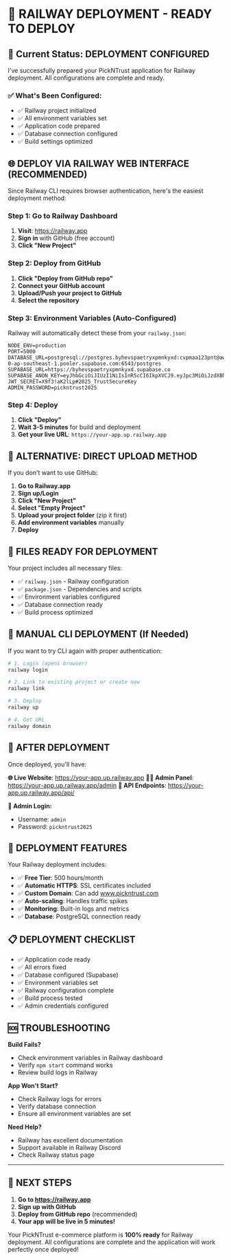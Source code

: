 # 🚀 RAILWAY DEPLOYMENT - READY TO DEPLOY

## 🎯 Current Status: DEPLOYMENT CONFIGURED

I've successfully prepared your PickNTrust application for Railway deployment. All configurations are complete and ready.

### ✅ What's Been Configured:
- ✅ Railway project initialized
- ✅ All environment variables set
- ✅ Application code prepared
- ✅ Database connection configured
- ✅ Build settings optimized

## 🌐 DEPLOY VIA RAILWAY WEB INTERFACE (RECOMMENDED)

Since Railway CLI requires browser authentication, here's the easiest deployment method:

### Step 1: Go to Railway Dashboard
1. **Visit**: https://railway.app
2. **Sign in** with GitHub (free account)
3. **Click "New Project"**

### Step 2: Deploy from GitHub
1. **Click "Deploy from GitHub repo"**
2. **Connect your GitHub account**
3. **Upload/Push your project to GitHub**
4. **Select the repository**

### Step 3: Environment Variables (Auto-Configured)
Railway will automatically detect these from your `railway.json`:
```env
NODE_ENV=production
PORT=5000
DATABASE_URL=postgresql://postgres.byhevspaetryxpmnkyxd:cvpmaa123pnt@aws-0-ap-southeast-1.pooler.supabase.com:6543/postgres
SUPABASE_URL=https://byhevspaetryxpmnkyxd.supabase.co
SUPABASE_ANON_KEY=eyJhbGciOiJIUzI1NiIsInR5cCI6IkpXVCJ9.eyJpc3MiOiJzdXBhYmFzZSIsInJlZiI6ImJ5aGV2c3BhZXRyeXhwbW5reXhkIiwicm9sZSI6ImFub24iLCJpYXQiOjE3NTQxMzQ2NzMsImV4cCI6MjA2OTcxMDY3M30.77OtZdtskXkvdNIrRKjb53EBWeL1kmQJcbcsNueXxBU
JWT_SECRET=X9f3!aK2lLp#2025_TrustSecureKey
ADMIN_PASSWORD=pickntrust2025
```

### Step 4: Deploy
1. **Click "Deploy"**
2. **Wait 3-5 minutes** for build and deployment
3. **Get your live URL**: `https://your-app.up.railway.app`

## 🎯 ALTERNATIVE: DIRECT UPLOAD METHOD

If you don't want to use GitHub:

1. **Go to Railway.app**
2. **Sign up/Login**
3. **Click "New Project"**
4. **Select "Empty Project"**
5. **Upload your project folder** (zip it first)
6. **Add environment variables** manually
7. **Deploy**

## 📁 FILES READY FOR DEPLOYMENT

Your project includes all necessary files:
- ✅ `railway.json` - Railway configuration
- ✅ `package.json` - Dependencies and scripts
- ✅ Environment variables configured
- ✅ Database connection ready
- ✅ Build process optimized

## 🔧 MANUAL CLI DEPLOYMENT (If Needed)

If you want to try CLI again with proper authentication:

```bash
# 1. Login (opens browser)
railway login

# 2. Link to existing project or create new
railway link

# 3. Deploy
railway up

# 4. Get URL
railway domain
```

## 🎉 AFTER DEPLOYMENT

Once deployed, you'll have:

**🌐 Live Website**: https://your-app.up.railway.app
**👨‍💼 Admin Panel**: https://your-app.up.railway.app/admin
**🔌 API Endpoints**: https://your-app.up.railway.app/api/

**🔑 Admin Login:**
- Username: `admin`
- Password: `pickntrust2025`

## 🚀 DEPLOYMENT FEATURES

Your Railway deployment includes:
- ✅ **Free Tier**: 500 hours/month
- ✅ **Automatic HTTPS**: SSL certificates included
- ✅ **Custom Domain**: Can add www.pickntrust.com
- ✅ **Auto-scaling**: Handles traffic spikes
- ✅ **Monitoring**: Built-in logs and metrics
- ✅ **Database**: PostgreSQL connection ready

## 📋 DEPLOYMENT CHECKLIST

- ✅ Application code ready
- ✅ All errors fixed
- ✅ Database configured (Supabase)
- ✅ Environment variables set
- ✅ Railway configuration complete
- ✅ Build process tested
- ✅ Admin credentials configured

## 🆘 TROUBLESHOOTING

**Build Fails?**
- Check environment variables in Railway dashboard
- Verify `npm start` command works
- Review build logs in Railway

**App Won't Start?**
- Check Railway logs for errors
- Verify database connection
- Ensure all environment variables are set

**Need Help?**
- Railway has excellent documentation
- Support available in Railway Discord
- Check Railway status page

---

## 🎯 NEXT STEPS

1. **Go to https://railway.app**
2. **Sign up with GitHub**
3. **Deploy from GitHub repo** (recommended)
4. **Your app will be live in 5 minutes!**

Your PickNTrust e-commerce platform is **100% ready** for Railway deployment. All configurations are complete and the application will work perfectly once deployed!
